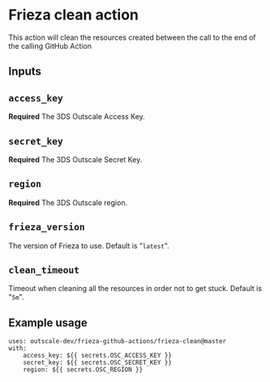 # Frieza clean action

This action will clean the resources created between the call to the end of the calling GitHub Action

## Inputs

## `access_key`

**Required** The 3DS Outscale Access Key.

## `secret_key`

**Required** The 3DS Outscale Secret Key.

## `region`

**Required** The 3DS Outscale region.

## `frieza_version`

The version of Frieza to use. Default is "`latest`".
## `clean_timeout`

Timeout when cleaning all the resources in order not to get stuck. Default is "`5m`".

## Example usage
```
uses: outscale-dev/frieza-github-actions/frieza-clean@master
with:
    access_key: ${{ secrets.OSC_ACCESS_KEY }}
    secret_key: ${{ secrets.OSC_SECRET_KEY }}
    region: ${{ secrets.OSC_REGION }}
```